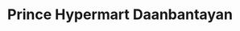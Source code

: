 ---
title: "Prince Hypermart Daanbantayan"
url: /daanbantayan/prince-hypermart-daanbantayan/
shop: houseware
---